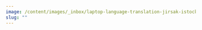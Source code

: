 ```yaml
---
image: /content/images/_inbox/laptop-language-translation-jirsak-istock-getty-images-plus-1226941220.png
slug: ""
---
```


